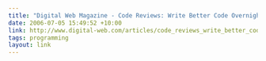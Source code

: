 ```yaml
---
title: "Digital Web Magazine - Code Reviews: Write Better Code Overnight"
date: 2006-07-05 15:49:52 +10:00
link: http://www.digital-web.com/articles/code_reviews_write_better_code_overnight/
tags: programming
layout: link
---
```

